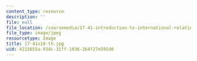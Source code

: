 ```yaml
---
content_type: resource
description: ''
file: null
file_location: /coursemedia/17-41-introduction-to-international-relations-spring-2018/4215655a934c31ff1036264f27e592d0_17-41s18-th.jpg
file_type: image/jpeg
resourcetype: Image
title: 17-41s18-th.jpg
uid: 4215655a-934c-31ff-1036-264f27e592d0
---
```

